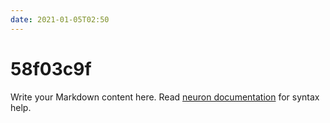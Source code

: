 ```yaml
---
date: 2021-01-05T02:50
---
```


# 58f03c9f

Write your Markdown content here. Read [neuron documentation](https://neuron.zettel.page/2011404.html) for syntax help.

